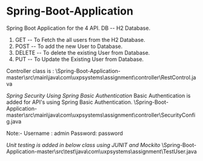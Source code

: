 # Spring-Boot-Application

Spring Boot Application for the 4 API.
DB -- H2 Database.

1. GET -- To Fetch the all users from the H2 Database.
2. POST -- To add the new User to Database.
3. DELETE -- To delete the existing User from Database.
4. PUT -- To Update the Existing User from Database.

Controller class is  : \Spring-Boot-Application-master\src\main\java\com\uxpsystems\assignment\controller\RestControl.java

*Spring Security Using  Spring Basic Authentication*
Basic Authentication is added for API's using Spring Basic Authentication.
\Spring-Boot-Application-master\src\main\java\com\uxpsystems\assignment\controller\SecurityConfig.java

Note:- Username : admin
Password: password

*Unit testing is added in below class using JUNIT and Mockito*
\Spring-Boot-Application-master\src\test\java\com\uxpsystems\assignment\TestUser.java
